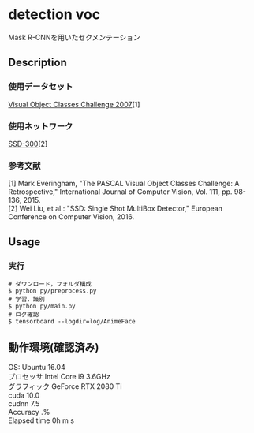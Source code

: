detection voc
====
Mask R-CNNを用いたセクメンテーション

## Description
### 使用データセット
[Visual Object Classes Challenge 2007](http://host.robots.ox.ac.uk/pascal/VOC/)[1]  

### 使用ネットワーク
[SSD-300](https://arxiv.org/abs/1512.02325)[2]  

### 参考文献
[1] Mark Everingham, "The PASCAL Visual Object Classes Challenge: A Retrospective," International Journal of Computer Vision, Vol. 111, pp. 98-136, 2015.  
[2] Wei Liu, et al.: "SSD: Single Shot MultiBox Detector," European Conference on Computer Vision, 2016.  

## Usage
### 実行
```
# ダウンロード，フォルダ構成
$ python py/preprocess.py
# 学習，識別
$ python py/main.py
# ログ確認
$ tensorboard --logdir=log/AnimeFace
```

## 動作環境(確認済み)
OS: Ubuntu 16.04  
プロセッサ Intel Core i9 3.6GHz  
グラフィック GeForce RTX 2080 Ti  
cuda 10.0  
cudnn 7.5  
Accuracy .%  
Elapsed time 0h m s  
